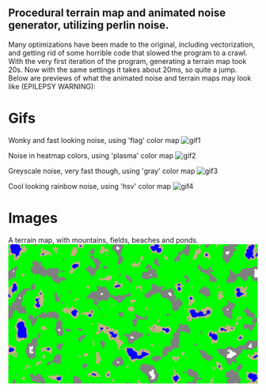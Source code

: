## Procedural terrain map and animated noise generator, utilizing perlin noise. 

Many optimizations have been made to the original, including vectorization, and 
getting rid of some horrible code that slowed the program to a crawl. With the very first iteration of
the program, generating a terrain map took 20s. Now with the same settings it takes about 20ms, so quite a jump.
Below are previews of what the animated noise and terrain maps may look like (EPILEPSY WARNING):

# Gifs

Wonky and fast looking noise, using 'flag' color map
![gif1](/gifs/perlin_noise_1.gif "gif1")

Noise in heatmap colors, using 'plasma' color map
![gif2](/gifs/perlin_noise_2.gif "gif2")

Greyscale noise, very fast though, using 'gray' color map
![gif3](/gifs/perlin_noise_3.gif "gif3")

Cool looking rainbow noise, using 'hsv' color map
![gif4](/gifs/perlin_noise_4.gif "gif4")

# Images

A terrain map, with mountains, fields, beaches and ponds.
![img1](/img/terrain_map.png "img1")
